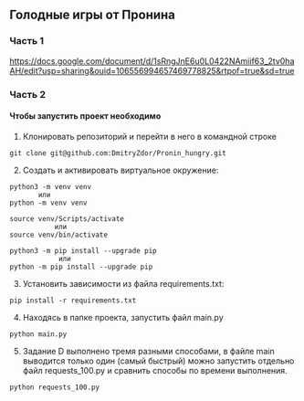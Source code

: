 ## Голодные игры от Пронина ##

### Часть 1

https://docs.google.com/document/d/1sRngJnE6u0L0422NAmiif63_2tv0haAH/edit?usp=sharing&ouid=106556994657469778825&rtpof=true&sd=true


### Часть 2
#### Чтобы запустить проект нeoбходимо



1. Клонировать репозиторий и перейти в него в командной строке

```
git clone git@github.com:DmitryZdor/Pronin_hungry.git
```
2. Cоздать и активировать виртуальное окружение:

```
python3 -m venv venv     
       или     
python -m venv venv
```
```
source venv/Scripts/activate
           или 
source venv/bin/activate           
```

```
python3 -m pip install --upgrade pip
            или 
python -m pip install --upgrade pip
```
3. Установить зависимости из файла requirements.txt:

```
pip install -r requirements.txt
```

4. Находясь в папке проекта, запустить файл main.py

```
python main.py
```

5. Задание D выполнено тремя разными способами, в файле main выводится только один (самый быстрый)
можно запустить отдельно файл requests_100.py и сравнить способы по времени выполнения.
```
python requests_100.py
```